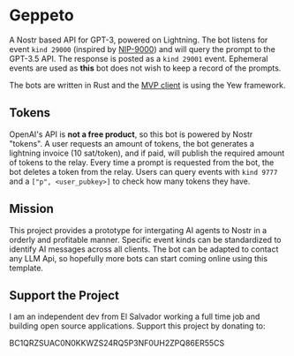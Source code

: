 # Geppeto

A Nostr based API for GPT-3, powered on Lightning. The bot listens for event `kind 29000` (inspired by [NIP-9000](https://bountsr.org/Public-Conversations-with-AI-Assistants/)) and will query the prompt to the GPT-3.5 API. The response is posted as a `kind 29001` event. Ephemeral events are used as **this** bot does not wish to keep a record of the prompts.

The bots are written in Rust and the [MVP client](https://geppeto.lat) is using the Yew framework.

## Tokens

OpenAI's API is **not a free product**, so this bot is powered by Nostr "tokens". A user requests an amount of tokens, the bot generates a lightning invoice (10 sat/token), and if paid, will publish the required amount of tokens to the relay. Every time a prompt is requested from the bot, the bot deletes a token from the relay. Users can query events with `kind 9777` and a `["p", <user_pubkey>]` to check how many tokens they have.

## Mission

This project provides a prototype for intergating AI agents to Nostr in a orderly and profitable manner. Specific event kinds can be standardized to identify AI messages across all clients. The bot can be adapted to contact any LLM Api, so hopefully more bots can start coming online using this template.

## Support the Project

I am an independent dev from El Salvador working a full time job and building open source applications. Support this project by donating to:

BC1QRZSUAC0N0KKWZS24RQ5P3NF0UH2ZPQ86ER55CS
